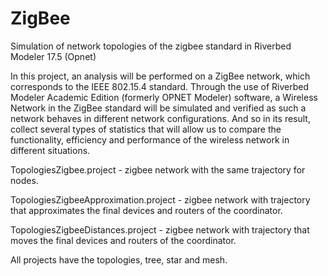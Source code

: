 # ZigBee
Simulation of network topologies of the zigbee standard in Riverbed Modeler 17.5 (Opnet)

In this project, an analysis will be performed on a ZigBee network, which corresponds to the IEEE 802.15.4 standard. Through 
the use of Riverbed Modeler Academic Edition (formerly OPNET Modeler) software, a Wireless Network in the ZigBee standard will 
be simulated and verified as such a network behaves in different network configurations. And so in its result, collect several 
types of statistics that will allow us to compare the functionality, efficiency and performance of the wireless 
network in different situations.

TopologiesZigbee.project - zigbee network with the same trajectory for nodes.

TopologiesZigbeeApproximation.project - zigbee network with trajectory that approximates the final devices and routers of the coordinator.

TopologiesZigbeeDistances.project - zigbee network with trajectory that moves the final devices and routers of the coordinator.

All projects have the topologies, tree, star and mesh.
